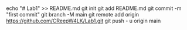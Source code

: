 # 
echo "# Lab1" >> README.md 
git init 
git add README.md 
git commit -m "first commit" 
git branch -M main 
git remote add origin https://github.com/CReepW4LK/Lab1.git
 git push - u origin main
 
